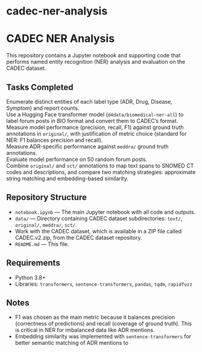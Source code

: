 # cadec-ner-analysis

# CADEC NER Analysis

This repository contains a Jupyter notebook and supporting code that performs named entity recognition (NER) analysis and evaluation on the CADEC dataset.

## Tasks Completed
 Enumerate distinct entities of each label type (ADR, Drug, Disease, Symptom) and report counts.  
 Use a Hugging Face transformer model (`d4data/biomedical-ner-all`) to label forum posts in BIO format and convert them to CADEC’s format.  
 Measure model performance (precision, recall, F1) against ground truth annotations in `original/`, with justification of metric choice (standard for NER: F1 balances precision and   recall).  
 Measure ADR-specific performance against `meddra/` ground truth annotations.  
 Evaluate model performance on 50 random forum posts.  
 Combine `original/` and `sct/` annotations to map text spans to SNOMED CT codes and descriptions, and compare two matching strategies: approximate string matching and embedding-based  similarity.

## Repository Structure
- `notebook.ipynb` — The main Jupyter notebook with all code and outputs.
- `data/` — Directory containing CADEC dataset subdirectories: `text/`, `original/`, `meddra/`, `sct/`.
- Work with the CADEC dataset, which is available in a ZIP file called CADEC.v2.zip, from the CADEC dataset repository.
- `README.md` — This file.

## Requirements
- Python 3.8+
- Libraries: `transformers`, `sentence-transformers`, `pandas`, `tqdm`, `rapidfuzz`


## Notes
- F1 was chosen as the main metric because it balances precision (correctness of predictions) and recall (coverage of ground truth). This is critical in NER for imbalanced data like ADR mentions.
- Embedding similarity was implemented with `sentence-transformers` for better semantic matching of ADR mentions to
